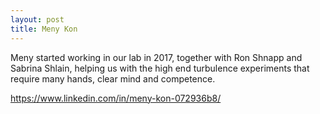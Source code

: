 ```yaml
---
layout: post
title: Meny Kon
---
```


Meny started working in our lab in 2017, together with Ron Shnapp and Sabrina Shlain, helping us with the high end turbulence experiments that require many hands, clear mind and competence. 

https://www.linkedin.com/in/meny-kon-072936b8/